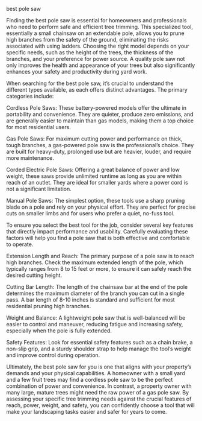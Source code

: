 best pole saw


Finding the best pole saw is essential for homeowners and professionals who need to perform safe and efficient tree trimming. This specialized tool, essentially a small chainsaw on an extendable pole, allows you to prune high branches from the safety of the ground, eliminating the risks associated with using ladders. Choosing the right model depends on your specific needs, such as the height of the trees, the thickness of the branches, and your preference for power source. A quality pole saw not only improves the health and appearance of your trees but also significantly enhances your safety and productivity during yard work.



When searching for the best pole saw, it’s crucial to understand the different types available, as each offers distinct advantages. The primary categories include:




Cordless Pole Saws: These battery-powered models offer the ultimate in portability and convenience. They are quieter, produce zero emissions, and are generally easier to maintain than gas models, making them a top choice for most residential users.


Gas Pole Saws: For maximum cutting power and performance on thick, tough branches, a gas-powered pole saw is the professional’s choice. They are built for heavy-duty, prolonged use but are heavier, louder, and require more maintenance.


Corded Electric Pole Saws: Offering a great balance of power and low weight, these saws provide unlimited runtime as long as you are within reach of an outlet. They are ideal for smaller yards where a power cord is not a significant limitation.


Manual Pole Saws: The simplest option, these tools use a sharp pruning blade on a pole and rely on your physical effort. They are perfect for precise cuts on smaller limbs and for users who prefer a quiet, no-fuss tool.





To ensure you select the best tool for the job, consider several key features that directly impact performance and usability. Carefully evaluating these factors will help you find a pole saw that is both effective and comfortable to operate.




Extension Length and Reach: The primary purpose of a pole saw is to reach high branches. Check the maximum extended length of the pole, which typically ranges from 8 to 15 feet or more, to ensure it can safely reach the desired cutting height.


Cutting Bar Length: The length of the chainsaw bar at the end of the pole determines the maximum diameter of the branch you can cut in a single pass. A bar length of 8-10 inches is standard and sufficient for most residential pruning high branches.


Weight and Balance: A lightweight pole saw that is well-balanced will be easier to control and maneuver, reducing fatigue and increasing safety, especially when the pole is fully extended.


Safety Features: Look for essential safety features such as a chain brake, a non-slip grip, and a sturdy shoulder strap to help manage the tool’s weight and improve control during operation.





Ultimately, the best pole saw for you is one that aligns with your property’s demands and your physical capabilities. A homeowner with a small yard and a few fruit trees may find a cordless pole saw to be the perfect combination of power and convenience. In contrast, a property owner with many large, mature trees might need the raw power of a gas pole saw. By assessing your specific tree trimming needs against the crucial features of reach, power, weight, and safety, you can confidently choose a tool that will make your landscaping tasks easier and safer for years to come.
